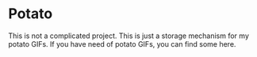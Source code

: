 # Potato
This is not a complicated project. This is just a storage mechanism for my potato GIFs. If you have need of potato GIFs, you can find some here.
